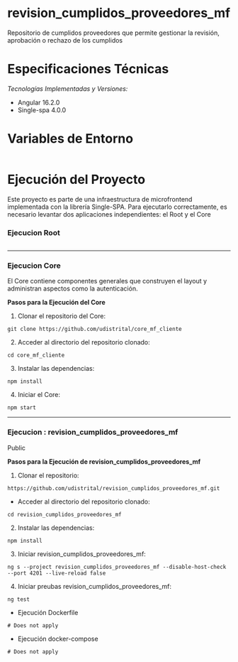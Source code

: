 # revision_cumplidos_proveedores_mf
Repositorio de cumplidos proveedores que permite gestionar la revisión, aprobación o rechazo de los cumplidos

# Especificaciones Técnicas

*Tecnologías Implementadas y Versiones:*

- Angular 16.2.0
- Single-spa 4.0.0

# Variables de Entorno
``` 
```

# Ejecución del Proyecto 
Este proyecto es parte de una infraestructura de microfrontend implementada con la librería Single-SPA. Para ejecutarlo correctamente, es necesario levantar dos aplicaciones independientes: el Root y el Core


### Ejecucion Root
``` 
```
--------------------
### Ejecucion  Core

El Core contiene componentes generales que construyen el layout y administran aspectos como la autenticación.

**Pasos para la Ejecución del Core**
1. Clonar el repositorio del Core:
```
git clone https://github.com/udistrital/core_mf_cliente

```
2.  Acceder al directorio del repositorio clonado:
  
```
cd core_mf_cliente

```

3.  Instalar las dependencias:
  
```
npm install

```


4.  Iniciar el Core: 
  
```
npm start

```

------

###  Ejecucion : revision_cumplidos_proveedores_mf
Public


**Pasos para la Ejecución de revision_cumplidos_proveedores_mf**
1. Clonar el repositorio:
```
https://github.com/udistrital/revision_cumplidos_proveedores_mf.git
```
- Acceder al directorio del repositorio clonado:
  
```
cd revision_cumplidos_proveedores_mf

```

2. Instalar las dependencias:
  
```
npm install

```

3. Iniciar revision_cumplidos_proveedores_mf: 
  
```
ng s --project revision_cumplidos_proveedores_mf --disable-host-check --port 4201 --live-reload false

```

 4.  Iniciar  preubas revision_cumplidos_proveedores_mf: 
  
```
ng test

```

 - Ejecución Dockerfile
  
```
# Does not apply

```

  - Ejecución docker-compose
  
```
# Does not apply 

```
 
